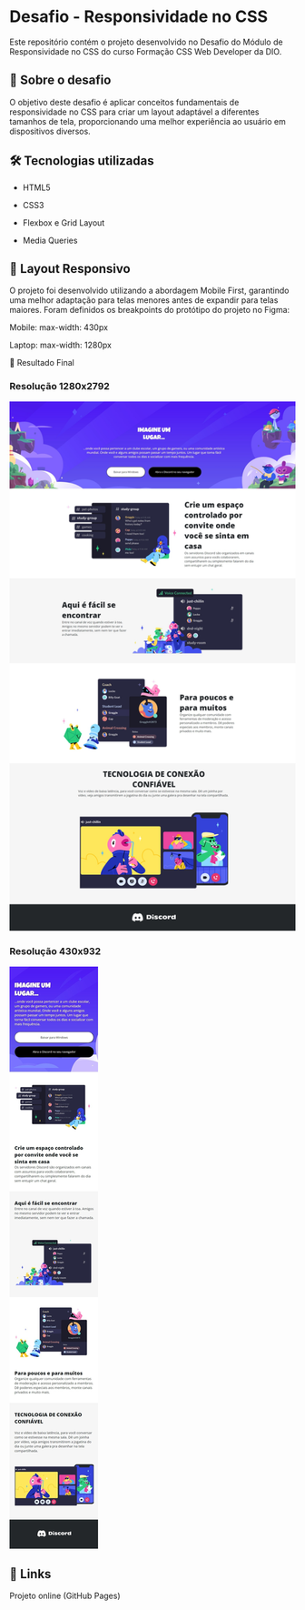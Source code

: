 # Desafio - Responsividade no CSS

Este repositório contém o projeto desenvolvido no Desafio do Módulo de Responsividade no CSS do curso Formação CSS Web Developer da DIO.

## 📌 Sobre o desafio

O objetivo deste desafio é aplicar conceitos fundamentais de responsividade no CSS para criar um layout adaptável a diferentes tamanhos de tela, proporcionando uma melhor experiência ao usuário em dispositivos diversos.

## 🛠 Tecnologias utilizadas

- HTML5

- CSS3

- Flexbox e Grid Layout

- Media Queries

## 📱 Layout Responsivo

O projeto foi desenvolvido utilizando a abordagem Mobile First, garantindo uma melhor adaptação para telas menores antes de expandir para telas maiores. Foram definidos os breakpoints do protótipo do projeto no Figma:

Mobile: max-width: 430px

Laptop: max-width: 1280px

📸 Resultado Final

### Resolução 1280x2792
<img src="assets/imgs/Resolução 1280x2792.jpeg" alt="">

### Resolução 430x932
<img src="assets/imgs/Resolução 430x932.JPG" alt="">

## 🔗 Links

Projeto online (GitHub Pages)